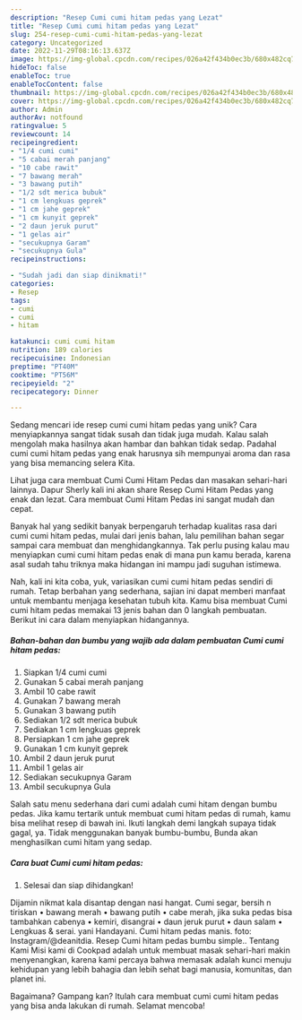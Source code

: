```yaml
---
description: "Resep Cumi cumi hitam pedas yang Lezat"
title: "Resep Cumi cumi hitam pedas yang Lezat"
slug: 254-resep-cumi-cumi-hitam-pedas-yang-lezat
category: Uncategorized
date: 2022-11-29T08:16:13.637Z
image: https://img-global.cpcdn.com/recipes/026a42f434b0ec3b/680x482cq70/cumi-cumi-hitam-pedas-foto-resep-utama.jpg
hideToc: false
enableToc: true
enableTocContent: false
thumbnail: https://img-global.cpcdn.com/recipes/026a42f434b0ec3b/680x482cq70/cumi-cumi-hitam-pedas-foto-resep-utama.jpg
cover: https://img-global.cpcdn.com/recipes/026a42f434b0ec3b/680x482cq70/cumi-cumi-hitam-pedas-foto-resep-utama.jpg
author: Admin
authorAv: notfound
ratingvalue: 5
reviewcount: 14
recipeingredient:
- "1/4 cumi cumi"
- "5 cabai merah panjang"
- "10 cabe rawit"
- "7 bawang merah"
- "3 bawang putih"
- "1/2 sdt merica bubuk"
- "1 cm lengkuas geprek"
- "1 cm jahe geprek"
- "1 cm kunyit geprek"
- "2 daun jeruk purut"
- "1 gelas air"
- "secukupnya Garam"
- "secukupnya Gula"
recipeinstructions:

- "Sudah jadi dan siap dinikmati!"
categories:
- Resep
tags:
- cumi
- cumi
- hitam

katakunci: cumi cumi hitam 
nutrition: 189 calories
recipecuisine: Indonesian
preptime: "PT40M"
cooktime: "PT56M"
recipeyield: "2"
recipecategory: Dinner

---
```





Sedang mencari ide resep cumi cumi hitam pedas yang unik? Cara menyiapkannya sangat tidak susah dan tidak juga mudah. Kalau salah mengolah maka hasilnya akan hambar dan bahkan tidak sedap. Padahal cumi cumi hitam pedas yang enak harusnya sih mempunyai aroma dan rasa yang bisa memancing selera Kita.





Lihat juga cara membuat Cumi Cumi Hitam Pedas dan masakan sehari-hari lainnya. Dapur Sherly kali ini akan share Resep Cumi Hitam Pedas yang enak dan lezat. Cara membuat Cumi Hitam Pedas ini sangat mudah dan cepat.

Banyak hal yang sedikit banyak berpengaruh terhadap kualitas rasa dari cumi cumi hitam pedas, mulai dari jenis bahan, lalu pemilihan bahan segar sampai cara membuat dan menghidangkannya. Tak perlu pusing kalau mau menyiapkan cumi cumi hitam pedas enak di mana pun kamu berada, karena asal sudah tahu triknya maka hidangan ini mampu jadi suguhan istimewa.






Nah, kali ini kita coba, yuk, variasikan cumi cumi hitam pedas sendiri di rumah. Tetap berbahan yang sederhana, sajian ini dapat memberi manfaat untuk membantu menjaga kesehatan tubuh kita. Kamu bisa membuat Cumi cumi hitam pedas memakai 13 jenis bahan dan 0 langkah pembuatan. Berikut ini cara dalam menyiapkan hidangannya.

<!--inarticleads1-->

##### Bahan-bahan dan bumbu yang wajib ada dalam pembuatan Cumi cumi hitam pedas:

1. Siapkan 1/4 cumi cumi
1. Gunakan 5 cabai merah panjang
1. Ambil 10 cabe rawit
1. Gunakan 7 bawang merah
1. Gunakan 3 bawang putih
1. Sediakan 1/2 sdt merica bubuk
1. Sediakan 1 cm lengkuas geprek
1. Persiapkan 1 cm jahe geprek
1. Gunakan 1 cm kunyit geprek
1. Ambil 2 daun jeruk purut
1. Ambil 1 gelas air
1. Sediakan secukupnya Garam
1. Ambil secukupnya Gula


Salah satu menu sederhana dari cumi adalah cumi hitam dengan bumbu pedas. Jika kamu tertarik untuk membuat cumi hitam pedas di rumah, kamu bisa melihat resep di bawah ini. Ikuti langkah demi langkah supaya tidak gagal, ya. Tidak menggunakan banyak bumbu-bumbu, Bunda akan menghasilkan cumi hitam yang sedap. 

<!--inarticleads2-->

##### Cara buat Cumi cumi hitam pedas:


1. Selesai dan siap dihidangkan!

Dijamin nikmat kala disantap dengan nasi hangat. Cumi segar, bersih n tiriskan • bawang merah • bawang putih • cabe merah, jika suka pedas bisa tambahkan cabenya • kemiri, disangrai • daun jeruk purut • daun salam • Lengkuas &amp; serai. yani Handayani. Cumi hitam pedas manis. foto: Instagram/@deanitdia. Resep Cumi hitam pedas bumbu simple.. Tentang Kami Misi kami di Cookpad adalah untuk membuat masak sehari-hari makin menyenangkan, karena kami percaya bahwa memasak adalah kunci menuju kehidupan yang lebih bahagia dan lebih sehat bagi manusia, komunitas, dan planet ini. 

Bagaimana? Gampang kan? Itulah cara membuat cumi cumi hitam pedas yang bisa anda lakukan di rumah. Selamat mencoba!
